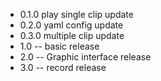   * 0.1.0 play single clip update
  * 0.2.0 yaml config update
  * 0.3.0 multiple clip update
* 1.0 -- basic release
* 2.0 -- Graphic interface release
* 3.0 -- record release
